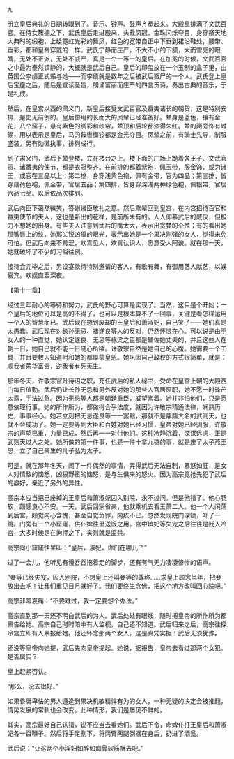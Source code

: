     九 

   册立皇后典礼的日期转眼到了。音乐、钟声、鼓声齐奏起来。大殿里排满了文武百官。在侍女簇拥之下，武氏皇后走进殿来，头戴凤冠，金珠闪烁夺目，身穿祭天地大典时的缎袍，上绘霓虹光彩的舞凤，红色的宽带自正中下垂到裙沿鞋处，腰带、垂彩，都和皇帝穿戴的一样。武氏宁静而庄严，不大不小的下颔，大而雪亮的眼睛，无处不正派，无处不威严，真是一个一等一的皇后。在加冕的时候，文武百官之中最为泰然镇静的，大概就是武后自己。皇后的印玺放在一个玉制的盒子里，由英国公李绩正式递与她——而李绩就是数年之后被武后戮尸的一个人。武氏登上皇后宝座之后，随后是宣读圣旨，朗诵富丽而庄严的四言贺诗，奏出古典的音乐，于是礼成。

   然后，在皇宫以西的肃义门，新皇后接受文武百官及番夷诸长的朝贺，这是特别安排，是史无前例的。皇后御用的长而大的凤辇已经准备好。辇身是蓝色，镶有金花，八个窗子，悬有紫色的绸彩和纱帘，辇顶和后轮都漆得朱红。辇的两旁饰有雉翎，用以表示是皇后，马的鞍辔缰铃都是金光夺目。凤辇之前，有骑士先导，制服盛装，另有勋徽执事，排列成行。

   到了肃义门，武后下辇登楼，立在楼台之上。楼下面的广场上跪着各王子、文武官员、诸番夷的使节，都是衣冠整齐。在前排的都着紫袍，佩玉带，服金饰，或为诸王，或官在三品以上；第二排，身穿浅紫色袍，佩有金带，官为四品；第三排，皆穿藕荷色袍，佩金带，官居五品；第四排，皆身穿深浅两种绿色袍，佩银带，官居六品七品。以后依品次排列。

   武后向臣下蔼然微笑，答谢诸臣敬礼之意。然后乘辇回到皇宫，在内宫招待百官和番夷使节的夫人，这也是新出的花样，是前所未有的。人人仰慕武后的威仪，但极力不想她的出身。有些夫人注意到武后的嘴太大，表示出贪婪的个性；有的看出她那嘴唇上的纹，她那尖锐凶狠的眼光，表示出她是一个果决刚强的女人，觉得未免可怕。但武后向来不羞涩，欢喜见人，欢喜认识人，愿意受人阿谀。就在那一天，她就破坏了不少的习俗往例。

   接待会完毕之后，另设宴款待特别邀请的客人，有歌有舞，有御用艺人献艺，以娱嘉宾。欢娱直至深夜。

   【第十一章】

   经过三年耐心的等待和努力，武氏的野心可算是实现了。当然，这只是个开始；一个皇后的地位可以是高的不得了，也可以是根本算不了一回事，关键是看怎样运用一个人的智慧而已。武后现在想到废却的王皇后和萧淑妃，自己笑了——她们真是太愚蠢。武后现在对长孙无忌、褚遂良等人的反对，仍然怀恨在心。可以说是由于女人的一种直觉，她认定遂良、无忌等栋梁之臣都是辅佐她丈夫的，并且这些人在朝一日，她自己就不能一日随心所欲。许敬宗自然是她自己的心腹。她需要一个工具，并且要教人知道附和她的都厚蒙皇恩。她巩固自己政权的方式很简单，就是：顺我者荣华富贵，逆我者有死无生。

   那年冬天，许敬宗官升待诏之职，充任武后的私人秘书，受命在皇宫上朝的大殿西门每日值勤。武后仍让长孙无忌和另外反对她的那些人官居原职，她不愿一时锋芒太露，手法过急。因为无忌等人都是朝廷重臣，威望素着。她并非怕他们，只是愿意依理行事。她的所作所为，都做得合乎法度，就因为许敬宗精通法律，娴熟历史，事事经心。她若立刻把无忌遂良等一一罢黜，那就不是鼎鼎大名的武则天，也就不会成功了。她一定要等到大臣和百姓对她已经习惯，皇帝对她已经驯服，许敬宗的声望已重，力量已成，然后再一一对付他们。这种冷静沉着，深谋远虑，正是武则天过人之处。她所做的第一件事，也是一件十拿九稳的事，就是废了太子燕王忠，立了自己亲生的儿子弘为太子。

   可是，就在那年冬天，闹了一件偶然的事情，弄得武后无法自制，暴怒如狂，是女人对情敌的恼怒，凶狠野蛮的恼怒，是与生俱来的怒火。因为高宗竟抢先犯了武后的癖好，亲近了另外的异性。

   高宗本应当把已废掉的王皇后和萧淑妃囚入别院，永不过问。但是他错了。他心肠软，颇感良心不安。一天，武后回家省亲，他就乘机去看王萧二人。他一个人闲荡到后宫，颇觉内心含愧，甚至自觉负罪，内疚不已。忽然发现院门深锁，吓了一跳。门旁有一个小窟窿，供仆婢往里送饭之用。宫中嫔妃等失宠之后往往是贬入冷宫，大多时候是在拘押之下，实则就是监禁。

   高宗向小窟窿往里叫：“皇后，淑妃，你们在哪儿？”

   过了一会儿，他听见有慢吞吞拖着走的脚步，还有有气无力凄凄惨惨的语声。

   “妾等已经失宠，囚入别院，不想皇上还叫妾等的尊称……求皇上顾念当年，把妾放出去吧！让我们重见日月就好了。我们要终生念佛，把这个地方改叫回心院吧。”

   高宗非常哀痛：“不要难过，我一定要想个办法。”

   高宗直到那一天还不明白武后的为人。武后处处有眼线，随时把皇帝的所作所为都禀告给她。高宗自己时时暗中有人监视，自己还不知道。武后归来之后，高宗往探冷宫立即有人禀报给她。他还怀念那两个女人，这是真凭实据！武后无须犹豫。

   还没等皇帝向她提，武后先向皇帝提起。她说，据报告，皇帝去看过那两个女犯。是否属实？

   皇上赶紧否认。

   “那么，没去很好。”

   如果昏庸卑怯的男人遭逢到果决机敏精悍有为的女人，一种无疑的决定会被推翻，情势发展的常轨也会改变。此种情形，我们是屡见不鲜的。

   其实，高宗最好自己认错，说不应当去看她们。武后下令，命婢仆打王皇后和萧淑妃各一百鞭子。然后将手足割下，将两臂两腿倒捆在身后，扔进了酒瓮。

   武后说：“让这两个小淫妇如醉如痴骨软筋酥去吧。”

